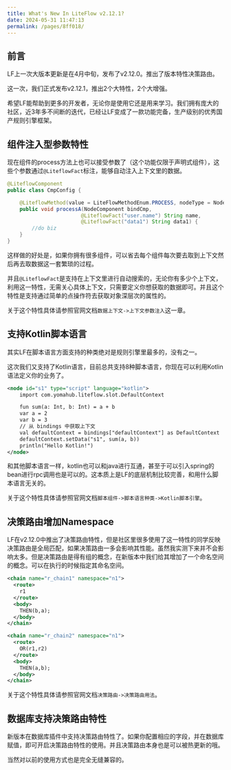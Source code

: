 ```yaml
---
title: What's New In LiteFlow v2.12.1?
date: 2024-05-31 11:47:13
permalink: /pages/8ff018/
---
```


## 前言

LF上一次大版本更新是在4月中旬，发布了v2.12.0。推出了版本特性决策路由。

这一次，我们正式发布v2.12.1，推出2个大特性，2个大增强。

希望LF能帮助到更多的开发者，无论你是使用它还是用来学习。我们拥有庞大的社区，近3年多不间断的迭代，已经让LF变成了一款功能完备，生产级别的优秀国产规则引擎框架。



## 组件注入型参数特性

现在组件的process方法上也可以接受参数了（这个功能仅限于声明式组件），这些个参数通过`@LiteflowFact`标注，能够自动注入上下文里的数据。

```java
@LiteflowComponent
public class CmpConfig {

    @LiteflowMethod(value = LiteFlowMethodEnum.PROCESS, nodeType = NodeTypeEnum.COMMON, nodeId = "a")
    public void processA(NodeComponent bindCmp,
                        @LiteflowFact("user.name") String name,
                        @LiteflowFact("data1") String data1) {
        //do biz
    }
}
```

这样做的好处是，如果你拥有很多组件，可以省去每个组件每次要去取到上下文然后再去取数据这一套繁琐的过程。

并且`@LiteflowFact`是支持在上下文里进行自动搜索的，无论你有多少个上下文，利用这一特性，无需关心具体上下文，只需要定义你想获取的数据即可。并且这个特性是支持通过简单的点操作符去获取对象深层次的属性的。

关于这个特性具体请参照官网文档`数据上下文->上下文参数注入`这一章。



## 支持Kotlin脚本语言

其实LF在脚本语言方面支持的种类绝对是规则引擎里最多的，没有之一。

这次我们又支持了Kotlin语言，目前总共支持8种脚本语言，你现在可以利用Kotlin语法定义你的业务了。

```xml
<node id="s1" type="script" language="kotlin">
    import com.yomahub.liteflow.slot.DefaultContext

    fun sum(a: Int, b: Int) = a + b
    var a = 2
    var b = 3
    // 从 bindings 中获取上下文
    val defaultContext = bindings["defaultContext"] as DefaultContext
    defaultContext.setData("s1", sum(a, b))
    println("Hello Kotlin!")
</node>
```

和其他脚本语言一样，kotlin也可以和java进行互通，甚至于可以引入spring的bean进行rpc调用也是可以的。这本质上是LF的底层机制比较完善，和用什么脚本语言无关的。

关于这个特性具体请参照官网文档`脚本组件->脚本语言种类->Kotlin脚本引擎`。



## 决策路由增加Namespace

LF在v2.12.0中推出了决策路由特性，但是社区里很多使用了这一特性的同学反映决策路由是全局匹配，如果决策路由一多会影响其性能。虽然我实测下来并不会影响太多。但是决策路由是得有组的概念，在新版本中我们给其增加了一个命名空间的概念。可以在执行的时候指定其命名空间。

```xml
<chain name="r_chain1" namespace="n1">
  <route>
    r1
  </route>
  <body>
    THEN(b,a);
  </body>
</chain>

<chain name="r_chain2" namespace="n1">
  <route>
    OR(r1,r2)
  </route>
  <body>
    THEN(a,b);
  </body>
</chain>
```

关于这个特性具体请参照官网文档`决策路由->决策路由用法`。



## 数据库支持决策路由特性

新版本在数据库插件中支持决策路由特性了。如果你配置相应的字段，并在数据库赋值，即可开启决策路由特性的使用。并且决策路由本身也是可以被热更新的哦。

当然对以前的使用方式也是完全无缝兼容的。





